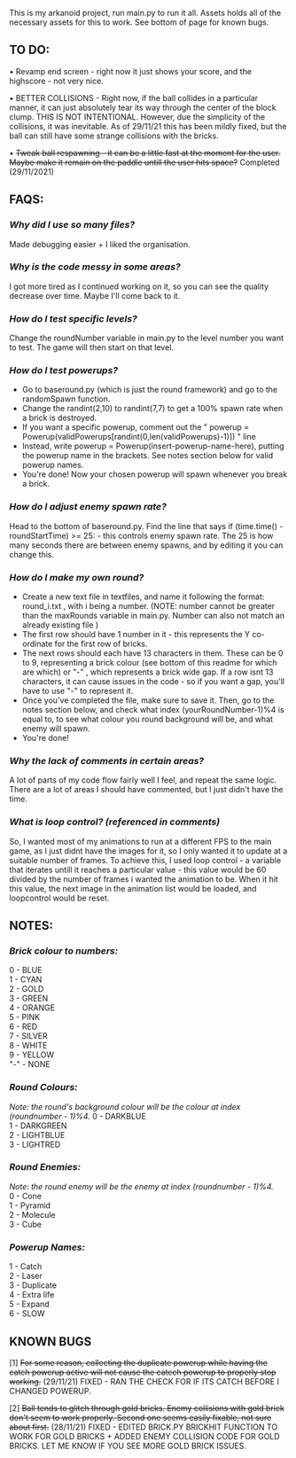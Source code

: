 This is my arkanoid project, run main.py to run it all. Assets holds all of the necessary assets for this to work. See bottom of page for known bugs. 

## TO DO:  

• Revamp end screen - right now it just shows your score, and the highscore - not very nice.  

• BETTER COLLISIONS - Right now, if the ball collides in a particular manner, it can just absolutely tear its way through the center of the block clump. THIS IS NOT INTENTIONAL. However, due the simplicity of the collisions, it was inevitable. As of 29/11/21 this has been mildly fixed, but the ball can still have some strange collisions with the bricks.

• ~~Tweak ball respawning - it can be a little fast at the moment for the user. Maybe make it remain on the paddle untill the user hits space?~~ Completed (29/11/2021)

## **FAQS:**

### *Why did I use so many files?*  

Made debugging easier + I liked the organisation.

### *Why is the code messy in some areas?*  

I got more tired as I continued working on it, so you can see the quality decrease over time. Maybe I'll come back to it. 

### *How do I test specific levels?*  

Change the roundNumber variable in main.py to the level number you want to test. The game will then start on that level. 

### *How do I test powerups?*  

- Go to baseround.py (which is just the round framework) and go to the randomSpawn function.   
- Change the randint(2,10) to randint(7,7) to get a 100% spawn rate when a brick is destroyed.   
- If you want a specific powerup, comment out the " powerup = Powerup(validPowerups[randint(0,len(validPowerups)-1)]) " line   
- Instead, write powerup = Powerup(insert-powerup-name-here), putting the powerup name in the brackets. See notes section below for valid powerup names. 
- You're done! Now your chosen powerup will spawn whenever you break a brick.  

### *How do I adjust enemy spawn rate?*
Head to the bottom of baseround.py. Find the line that says if (time.time() - roundStartTime) >= 25:  - this controls enemy spawn rate. The 25 is how many seconds there are between enemy spawns, and by editing it you can change this. 

### *How do I make my own round?*  

- Create a new text file in textfiles, and name it following the format: round_i.txt , with i being a number. (NOTE: number cannot be greater than the maxRounds variable in main.py. Number can also not match an already existing file )    
- The first row should have 1 number in it - this represents the Y co-ordinate for the first row of bricks.    
- The next rows should each have 13 characters in them. These can be 0 to 9, representing a brick colour (see bottom of this readme for which are which) or "-" , which represents a brick wide gap. If a row isnt 13 characters, it can cause issues in the code - so if you want a gap, you'll have to use "-" to represent it.    
- Once you've completed the file, make sure to save it. Then, go to the notes section below, and check what index (yourRoundNumber-1)%4 is equal to, to see what colour you round background will be, and what enemy will spawn.    
- You're done!     

### *Why the lack of comments in certain areas?*

A lot of parts of my code flow fairly well I feel, and repeat the same logic. There are a lot of areas I should have commented, but I just didn't have the time. 

### *What is loop control? (referenced in comments)*

So, I wanted most of my animations to run at a different FPS to the main game, as I just didnt have the images for it, so I only wanted it to update at a suitable number of frames. To achieve this, I used loop control - a variable that iterates untill it reaches a particular value - this value would be 60 divided by the number of frames i wanted the animation to be. When it hit this value, the next image in the animation list would be loaded, and loopcontrol would be reset.  



## **NOTES:**

### *Brick colour to numbers:*  

0 - BLUE  
1 - CYAN  
2 - GOLD  
3 - GREEN  
4 - ORANGE  
5 - PINK  
6 - RED  
7 - SILVER  
8 - WHITE  
9 - YELLOW  
"-" - NONE

### *Round Colours:*    
*Note: the round's background colour will be the colour at index (roundnumber - 1)%4.*
0 - DARKBLUE  
1 - DARKGREEN  
2 - LIGHTBLUE  
3 - LIGHTRED  

### *Round Enemies:*    
*Note: the round enemy will be the enemy at index (roundnumber - 1)%4.*  
0 - Cone  
1 - Pyramid  
2 - Molecule  
3 - Cube  

### *Powerup Names:*  
1 - Catch  
2 - Laser  
3 - Duplicate  
4 - Extra life  
5 - Expand  
6 - SLOW




## **KNOWN BUGS**  

[1] ~~For some reason, collecting the duplicate powerup while having the catch powerup active will not cause the catcch powerup to properly stop working.~~ (29/11/21) FIXED - RAN THE CHECK FOR IF ITS CATCH BEFORE I CHANGED POWERUP.  

[2] ~~Ball tends to glitch through gold bricks. Enemy collisions with gold brick don't seem to work properly. Second one seems easily fixable, not sure about first.~~ (28/11/21) FIXED - EDITED BRICK.PY BRICKHIT FUNCTION TO WORK FOR GOLD BRICKS + ADDED ENEMY COLLISION CODE FOR GOLD BRICKS. LET ME KNOW IF YOU SEE MORE GOLD BRICK ISSUES. 
